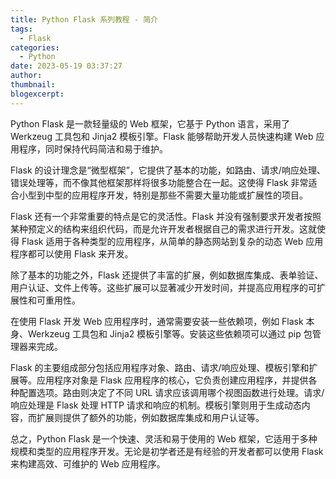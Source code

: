 ```yaml
---
title: Python Flask 系列教程 - 简介
tags:
  - Flask
categories:
  - Python
date: 2023-05-19 03:37:27
author:
thumbnail:
blogexcerpt:
---
```

Python Flask 是一款轻量级的 Web 框架，它基于 Python 语言，采用了 Werkzeug 工具包和 Jinja2 模板引擎。Flask 能够帮助开发人员快速构建 Web 应用程序，同时保持代码简洁和易于维护。

Flask 的设计理念是“微型框架”，它提供了基本的功能，如路由、请求/响应处理、错误处理等，而不像其他框架那样将很多功能整合在一起。这使得 Flask 非常适合小型到中型的应用程序开发，特别是那些不需要大量功能或扩展性的项目。

Flask 还有一个非常重要的特点是它的灵活性。Flask 并没有强制要求开发者按照某种预定义的结构来组织代码，而是允许开发者根据自己的需求进行开发。这就使得 Flask 适用于各种类型的应用程序，从简单的静态网站到复杂的动态 Web 应用程序都可以使用 Flask 来开发。

除了基本的功能之外，Flask 还提供了丰富的扩展，例如数据库集成、表单验证、用户认证、文件上传等。这些扩展可以显著减少开发时间，并提高应用程序的可扩展性和可重用性。

在使用 Flask 开发 Web 应用程序时，通常需要安装一些依赖项，例如 Flask 本身、Werkzeug 工具包和 Jinja2 模板引擎等。安装这些依赖项可以通过 pip 包管理器来完成。

Flask 的主要组成部分包括应用程序对象、路由、请求/响应处理、模板引擎和扩展等。应用程序对象是 Flask 应用程序的核心，它负责创建应用程序，并提供各种配置选项。路由则决定了不同 URL 请求应该调用哪个视图函数进行处理。请求/响应处理是 Flask 处理 HTTP 请求和响应的机制。模板引擎则用于生成动态内容，而扩展则提供了额外的功能，例如数据库集成和用户认证等。

总之，Python Flask 是一个快速、灵活和易于使用的 Web 框架，它适用于多种规模和类型的应用程序开发。无论是初学者还是有经验的开发者都可以使用 Flask 来构建高效、可维护的 Web 应用程序。
